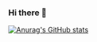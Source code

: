 ### Hi there 👋

[![Anurag's GitHub stats](https://github-readme-stats.vercel.app/api?username=bolioliagustin)](https://github.com/anuraghazra/github-readme-stats)
